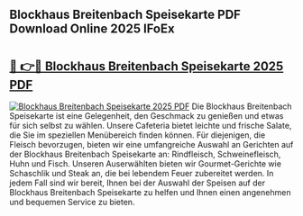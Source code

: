 ## Blockhaus Breitenbach Speisekarte PDF Download Online 2025 lFoEx

# <h2><a href="http://gcc9xp7.nevu.top/?p=Blockhaus+Breitenbach+Speisekarte">🔗 👉🔴 Blockhaus Breitenbach Speisekarte 2025 PDF</a></h2>

[![Blockhaus Breitenbach Speisekarte 2025 PDF](https://i.imgur.com/dBaPXMq.png)](http://gcc9xp7.nevu.top/?p=Blockhaus+Breitenbach+Speisekarte)
Die Blockhaus Breitenbach Speisekarte ist eine Gelegenheit, den Geschmack zu genießen und etwas für sich selbst zu wählen. Unsere Cafeteria bietet leichte und frische Salate, die Sie im speziellen Menübereich finden können. Für diejenigen, die Fleisch bevorzugen, bieten wir eine umfangreiche Auswahl an Gerichten auf der Blockhaus Breitenbach Speisekarte an: Rindfleisch, Schweinefleisch, Huhn und Fisch. Unseren Auserwählten bieten wir Gourmet-Gerichte wie Schaschlik und Steak an, die bei lebendem Feuer zubereitet werden. In jedem Fall sind wir bereit, Ihnen bei der Auswahl der Speisen auf der Blockhaus Breitenbach Speisekarte zu helfen und Ihnen einen angenehmen und bequemen Service zu bieten.
